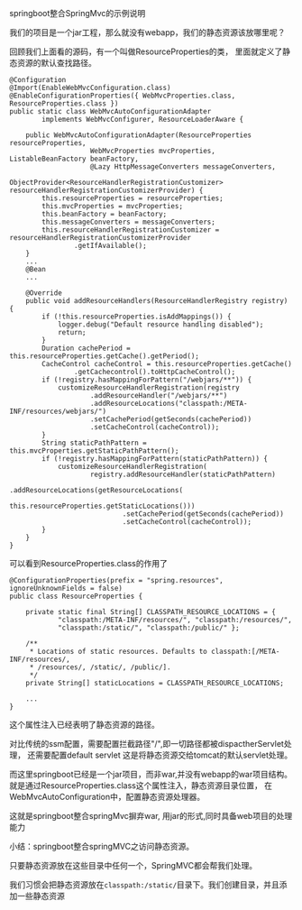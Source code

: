 springboot整合SpringMvc的示例说明

我们的项目是一个jar工程，那么就没有webapp，我们的静态资源该放哪里呢？

回顾我们上面看的源码，有一个叫做ResourceProperties的类，
里面就定义了静态资源的默认查找路径。

    @Configuration
    @Import(EnableWebMvcConfiguration.class)
    @EnableConfigurationProperties({ WebMvcProperties.class, ResourceProperties.class })
    public static class WebMvcAutoConfigurationAdapter
            implements WebMvcConfigurer, ResourceLoaderAware {

        public WebMvcAutoConfigurationAdapter(ResourceProperties resourceProperties,
        				WebMvcProperties mvcProperties, ListableBeanFactory beanFactory,
        				@Lazy HttpMessageConverters messageConverters,
        				ObjectProvider<ResourceHandlerRegistrationCustomizer> resourceHandlerRegistrationCustomizerProvider) {
            this.resourceProperties = resourceProperties;
            this.mvcProperties = mvcProperties;
            this.beanFactory = beanFactory;
            this.messageConverters = messageConverters;
            this.resourceHandlerRegistrationCustomizer = resourceHandlerRegistrationCustomizerProvider
                    .getIfAvailable();
        }
        ...
        @Bean
        ...

        @Override
        public void addResourceHandlers(ResourceHandlerRegistry registry) {
            if (!this.resourceProperties.isAddMappings()) {
                logger.debug("Default resource handling disabled");
                return;
            }
            Duration cachePeriod = this.resourceProperties.getCache().getPeriod();
            CacheControl cacheControl = this.resourceProperties.getCache()
                    .getCachecontrol().toHttpCacheControl();
            if (!registry.hasMappingForPattern("/webjars/**")) {
                customizeResourceHandlerRegistration(registry
                        .addResourceHandler("/webjars/**")
                        .addResourceLocations("classpath:/META-INF/resources/webjars/")
                        .setCachePeriod(getSeconds(cachePeriod))
                        .setCacheControl(cacheControl));
            }
            String staticPathPattern = this.mvcProperties.getStaticPathPattern();
            if (!registry.hasMappingForPattern(staticPathPattern)) {
                customizeResourceHandlerRegistration(
                        registry.addResourceHandler(staticPathPattern)
                                .addResourceLocations(getResourceLocations(
                                        this.resourceProperties.getStaticLocations()))
                                .setCachePeriod(getSeconds(cachePeriod))
                                .setCacheControl(cacheControl));
            }
        }
    }
    
可以看到ResourceProperties.class的作用了

    @ConfigurationProperties(prefix = "spring.resources", ignoreUnknownFields = false)
    public class ResourceProperties {
    
    	private static final String[] CLASSPATH_RESOURCE_LOCATIONS = {
    			"classpath:/META-INF/resources/", "classpath:/resources/",
    			"classpath:/static/", "classpath:/public/" };
    
    	/**
    	 * Locations of static resources. Defaults to classpath:[/META-INF/resources/,
    	 * /resources/, /static/, /public/].
    	 */
    	private String[] staticLocations = CLASSPATH_RESOURCE_LOCATIONS;
    	
    	...
    }
  
这个属性注入已经表明了静态资源的路径。

对比传统的ssm配置，需要配置拦截路径"/",即一切路径都被dispactherServlet处理，
还需要配置default servlet 这是将静态资源交给tomcat的默认servlet处理。

而这里springboot已经是一个jar项目，而非war,并没有webapp的war项目结构。
就是通过ResourceProperties.class这个属性注入，静态资源目录位置，
在WebMvcAutoConfiguration中，配置静态资源处理器。

这就是springboot整合springMvc摒弃war, 用jar的形式,同时具备web项目的处理能力

小结：springboot整合springMVC之访问静态资源。

只要静态资源放在这些目录中任何一个，SpringMVC都会帮我们处理。

我们习惯会把静态资源放在`classpath:/static/`目录下。我们创建目录，并且添加一些静态资源